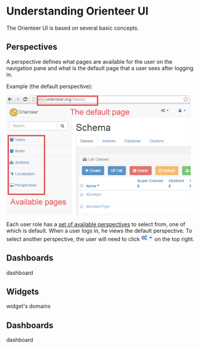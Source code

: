# Understanding Orienteer UI

The Orienteer UI is based on several basic concepts.

## Perspectives
A perspective defines what pages are available for the user on the navigation pane and what is the default page that a user sees after logging in. 

Example (the default perspective):

![](Perspectives-small.png)

Each user role has a [set of available perspectives](https://orienteer.gitbooks.io/orienteer/content/orienteer_user_interface.html) to select from, one of which is default. When a user logs in, he views the default perspective. To select another perspective, the user will need to click ![](UI-selecting-perspectives.jpg) on the top right.

## Dashboards
dashboard


## Widgets



widget's domains

## Dashboards
dashboard
